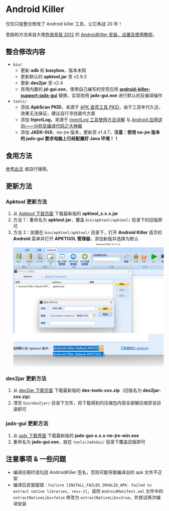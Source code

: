 # Android Killer

仅仅只是整合修改了 Android killer 工具，让它再战 20 年！

思路和方法来自大佬[昨夜星辰 2012](https://www.52pojie.cn/home.php?mod=space&uid=571540&do=profile&from=space) 的 [AndroidKiller 安装、设置及使用教程](https://www.52pojie.cn/thread-726176-1-1.html)。

## 整合修改内容

- `bin/`
  - 更新 **adb** 和 **busybox**，版本未知
  - 更新默认的 **apktool.jar** 至 v2.9.3
  - 更新 **dex2jar** 至 v2.4
  - 弃用内置的 **jd-gui.exe**，使用自己编写的空壳应用 [**android-killer-support-jadx-gui**](https://github.com/SeagullOddy/android-killer-support-jadx-gui) 替换，实现改用 **jadx-gui.exe** 进行默认的反编译操作
- `tools/`
  - 添加 **ApkScan PKID**，来源于 [APK 查壳工具 PKID](http://www.legendsec.org/1888.html)，由于工具年代久远，效果无法保证，建议自行寻找替代方案
  - 添加 **InjectLog**，来源于 [InjectLog 工具使用方法详解](https://www.52pojie.cn/thread-743758-1-1.html) 与 [Android 应用逆向——分析反编译代码之大神器](https://blog.csdn.net/charlessimonyi/article/details/52027563)
  - 添加 **JADX-GUI**，no-jre 版本，更新至 v1.4.7，**注意：使用 no-jre 版本的 jadx-gui 要求电脑上已经配置好 Java 环境！！**

## 食用方法

[参考此文](https://blog.csdn.net/yiran1919/article/details/132760445) 或自行搜索。

## 更新方法

### Apktool 更新方法
1. 从 [Apktool 下载页面](https://github.com/iBotPeaches/Apktool/releases) 下载最新版的 **apktool_x.x.x.jar**
2. 方法 1：重命名为 **apktool.jar**，覆盖 `bin/apktool/apktool/` 目录下的旧版即可
3. 方法 2：放置在 `bin/apktool/apktool/` 目录下，打开 **Android Killer** 首页的 **Android** 菜单并打开 **APKTOOL 管理器**，添加新版并选择为默认
   ![展示](pictures/image1.png)
   ![展示](pictures/image2.png)

### dex2jar 更新方法
1. 从 [dex2jar 下载页面](https://github.com/pxb1988/dex2jar/releases) 下载最新版的 **dex-tools-xxx.zip**（旧版名为 **dex2jar-xxx.zip**）
2. 清空 `bin/dex2jar/` 目录下文件，将下载得到的压缩包内容全部解压缩至该目录即可

### jadx-gui 更新方法
1. 从 [jadx 下载界面](https://github.com/skylot/jadx/releases) 下载最新版的 **jadx-gui-x.x.x-no-jre-win.exe**
2. 重命名为 **jadx-gui.exe**，放在 `tools/JadxGui/` 目录下覆盖旧版即可

## 注意事项 & 一些问题

- 编译应用时请勾选 AndroidKiller 签名，否则可能导致编译出的 apk 文件不正常
- 编译后安装报错：`Failure [INSTALL_FAILED_INVALID_APK: Failed to extract native libraries, res=-2]`，请将 `AndroidManifest.xml` 文件中的 `extractNativeLibs=false` 修改为 `extractNativeLibs=true`，并尝试再次编译安装
